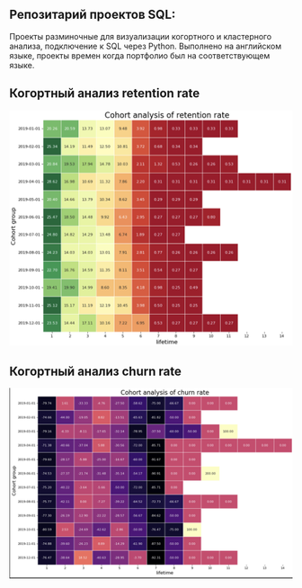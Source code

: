 ## Репозитарий проектов SQL:

Проекты разминочные для визуализации когортного и кластерного анализа, подключение к SQL через Python. Выполнено на английском языке, проекты времен когда портфолио был на соответствующем языке.

## Когортный анализ retention rate
![alt text](https://github.com/Denis1gn/portfolio/blob/main/SQL:Python%20projects/project%20results%20visualization/cohortretention.png)
## Когортный анализ churn rate
![alt text](https://github.com/Denis1gn/portfolio/blob/main/SQL:Python%20projects/project%20results%20visualization/cohortchurn.png)

